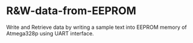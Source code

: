 # R&W-data-from-EEPROM
Write and Retrieve data by writing a sample text into EEPROM memory of Atmega328p using UART interface.
